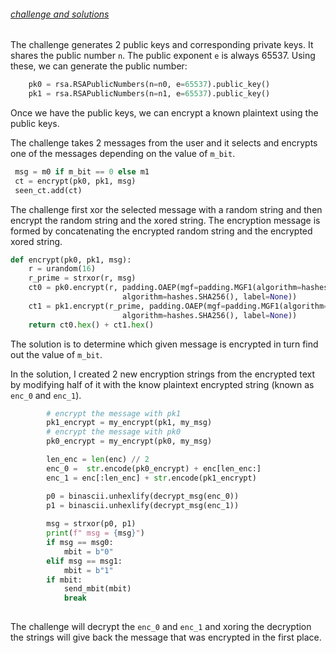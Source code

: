 ###### [challenge and solutions](https://github.com/dicegang/dicectf-2023-challenges/tree/main/crypto/provably-secure)

The challenge generates 2 public keys and corresponding private keys. It shares the public number `n`. The public exponent `e` is always 65537. Using these, we can generate the public number:

```python
    pk0 = rsa.RSAPublicNumbers(n=n0, e=65537).public_key()
    pk1 = rsa.RSAPublicNumbers(n=n1, e=65537).public_key()
```

Once we have the public keys, we can encrypt a known plaintext using the public keys.

The challenge takes 2 messages from the user and it selects and encrypts one of the messages depending on the value of `m_bit`. 

```python
 msg = m0 if m_bit == 0 else m1
 ct = encrypt(pk0, pk1, msg)
 seen_ct.add(ct)
```

The challenge first xor the selected message with a random string and then encrypt the random string and the xored string. The encryption message is formed by concatenating the encrypted random string and the encrypted  xored string.

```python
def encrypt(pk0, pk1, msg):
    r = urandom(16)
    r_prime = strxor(r, msg)
    ct0 = pk0.encrypt(r, padding.OAEP(mgf=padding.MGF1(algorithm=hashes.SHA256()),
                         algorithm=hashes.SHA256(), label=None))
    ct1 = pk1.encrypt(r_prime, padding.OAEP(mgf=padding.MGF1(algorithm=hashes.SHA256()), 
                         algorithm=hashes.SHA256(), label=None))
    return ct0.hex() + ct1.hex()
```

The solution is to determine which given message is encrypted in turn find out the value of `m_bit`. 

In the solution, I created 2 new encryption strings from the encrypted text by modifying half of it with the know plaintext encrypted string (known as `enc_0` and `enc_1`).

```python
        # encrypt the message with pk1
        pk1_encrypt = my_encrypt(pk1, my_msg)
        # encrypt the message with pk0
        pk0_encrypt = my_encrypt(pk0, my_msg)

        len_enc = len(enc) // 2
        enc_0 =  str.encode(pk0_encrypt) + enc[len_enc:]
        enc_1 = enc[:len_enc] + str.encode(pk1_encrypt)

        p0 = binascii.unhexlify(decrypt_msg(enc_0))
        p1 = binascii.unhexlify(decrypt_msg(enc_1))
        
        msg = strxor(p0, p1)
        print(f" msg = {msg}")
        if msg == msg0:
            mbit = b"0"
        elif msg == msg1:
            mbit = b"1"
        if mbit:
            send_mbit(mbit)
            break
        
```

The challenge will decrypt the `enc_0` and `enc_1` and xoring the decryption the strings will give back the message that was encrypted in the first place. 


